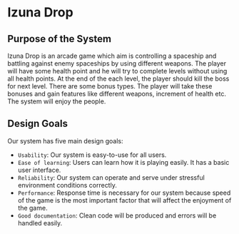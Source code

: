 Izuna Drop
==========
Purpose of the System
-------
Izuna Drop is an arcade game which aim is controlling a spaceship and battling against enemy spaceships by using different weapons. The player will have some health point and he will try to complete levels without using all health points. At the end of the each level, the player should kill the boss for next level. There are some bonus types. The player will take these bonuses and gain features like different weapons, increment of health etc. The system will enjoy the people.

Design Goals
-------
Our system has five main design goals:

* `Usability`: Our system is easy-to-use for all users.
* `Ease of learning`: Users can learn how it is playing easily. It has a basic user interface.
* `Reliability`: Our system can operate and serve under stressful environment conditions correctly.
* `Performance`: Response time is necessary for our system because speed of the game is the most important factor that will affect the enjoyment of the game.
* `Good documentation`: Clean code will be produced and errors will be handled easily.
